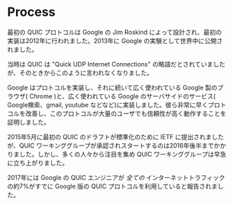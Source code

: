 # Process

最初の QUIC プロトコルは Google の Jim Roskind によって設計され、最初の実装は2012年に行われました。2013年に Google の実験として世界中に公開されました。

当時は QUIC は "Quick UDP Internet Connections" の略語だとされていましたが、そのときからこのように言われなくなりました。

Google はプロトコルを実装し、それに続いて広く使われている Google 製のブラウザ( Chrome )と、広く使われている Google のサーバサイドのサービス( Google検索、gmail, youtube などなど)に実装しました。彼ら非常に早くプロトコルを改善し、このプロトコルが大量のユーザでも信頼性が高く動作することを証明しました。


2015年5月に最初の QUIC のドラフトが標準化のために IETF に提出されましたが、QUIC ワーキンググループが承認されスタートするのは2016年後半までかかりました。しかし、多くの人々から注目を集め QUIC ワーキンググループは早急に立ち上がりました。

2017年には Google の QUIC エンジニアが *全ての* インターネットトラフィックの約7%がすでに Google 版の QUIC プロトコルを利用していると報告されました。